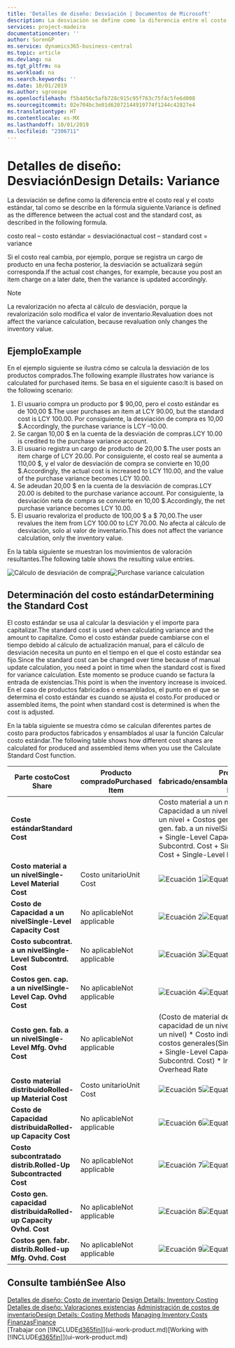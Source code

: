 ```yaml
---
title: 'Detalles de diseño: Desviación | Documentos de Microsoft'
description: La desviación se define como la diferencia entre el costo real y el costo estándar, tal como se describe en la fórmula siguiente.
services: project-madeira
documentationcenter: ''
author: SorenGP
ms.service: dynamics365-business-central
ms.topic: article
ms.devlang: na
ms.tgt_pltfrm: na
ms.workload: na
ms.search.keywords: ''
ms.date: 10/01/2019
ms.author: sgroespe
ms.openlocfilehash: f5b4d56c5afb728c915c95f763c75f4c5fe6d008
ms.sourcegitcommit: 02e704bc3e01d62072144919774f1244c42827e4
ms.translationtype: HT
ms.contentlocale: es-MX
ms.lasthandoff: 10/01/2019
ms.locfileid: "2306711"
---
```

# <a name="design-details-variance"></a><span data-ttu-id="f243d-103">Detalles de diseño: Desviación</span><span class="sxs-lookup"><span data-stu-id="f243d-103">Design Details: Variance</span></span>
<span data-ttu-id="f243d-104">La desviación se define como la diferencia entre el costo real y el costo estándar, tal como se describe en la fórmula siguiente.</span><span class="sxs-lookup"><span data-stu-id="f243d-104">Variance is defined as the difference between the actual cost and the standard cost, as described in the following formula.</span></span>  

 <span data-ttu-id="f243d-105">costo real – costo estándar = desviación</span><span class="sxs-lookup"><span data-stu-id="f243d-105">actual cost – standard cost = variance</span></span>  

 <span data-ttu-id="f243d-106">Si el costo real cambia, por ejemplo, porque se registra un cargo de producto en una fecha posterior, la desviación se actualizará según corresponda.</span><span class="sxs-lookup"><span data-stu-id="f243d-106">If the actual cost changes, for example, because you post an item charge on a later date, then the variance is updated accordingly.</span></span>  

> [!NOTE]  
>  <span data-ttu-id="f243d-107">La revalorización no afecta al cálculo de desviación, porque la revalorización solo modifica el valor de inventario.</span><span class="sxs-lookup"><span data-stu-id="f243d-107">Revaluation does not affect the variance calculation, because revaluation only changes the inventory value.</span></span>  

## <a name="example"></a><span data-ttu-id="f243d-108">Ejemplo</span><span class="sxs-lookup"><span data-stu-id="f243d-108">Example</span></span>  
 <span data-ttu-id="f243d-109">En el ejemplo siguiente se ilustra cómo se calcula la desviación de los productos comprados.</span><span class="sxs-lookup"><span data-stu-id="f243d-109">The following example illustrates how variance is calculated for purchased items.</span></span> <span data-ttu-id="f243d-110">Se basa en el siguiente caso:</span><span class="sxs-lookup"><span data-stu-id="f243d-110">It is based on the following scenario:</span></span>  

1.  <span data-ttu-id="f243d-111">El usuario compra un producto por $ 90,00, pero el costo estándar es de 100,00 $.</span><span class="sxs-lookup"><span data-stu-id="f243d-111">The user purchases an item at LCY 90.00, but the standard cost is LCY 100.00.</span></span> <span data-ttu-id="f243d-112">Por consiguiente, la desviación de compra es 10,00 $.</span><span class="sxs-lookup"><span data-stu-id="f243d-112">Accordingly, the purchase variance is LCY –10.00.</span></span>  
2.  <span data-ttu-id="f243d-113">Se cargan 10,00 $ en la cuenta de la desviación de compras.</span><span class="sxs-lookup"><span data-stu-id="f243d-113">LCY 10.00 is credited to the purchase variance account.</span></span>  
3.  <span data-ttu-id="f243d-114">El usuario registra un cargo de producto de 20,00 $.</span><span class="sxs-lookup"><span data-stu-id="f243d-114">The user posts an item charge of LCY 20.00.</span></span> <span data-ttu-id="f243d-115">Por consiguiente, el costo real se aumenta a 110,00 $, y el valor de desviación de compra se convierte en 10,00 $.</span><span class="sxs-lookup"><span data-stu-id="f243d-115">Accordingly, the actual cost is increased to LCY 110.00, and the value of the purchase variance becomes LCY 10.00.</span></span>  
4.  <span data-ttu-id="f243d-116">Se adeudan 20,00 $ en la cuenta de la desviación de compras.</span><span class="sxs-lookup"><span data-stu-id="f243d-116">LCY 20.00 is debited to the purchase variance account.</span></span> <span data-ttu-id="f243d-117">Por consiguiente, la desviación neta de compra se convierte en 10,00 $.</span><span class="sxs-lookup"><span data-stu-id="f243d-117">Accordingly, the net purchase variance becomes LCY 10.00.</span></span>  
5.  <span data-ttu-id="f243d-118">El usuario revaloriza el producto de 100,00 $ a $ 70,00.</span><span class="sxs-lookup"><span data-stu-id="f243d-118">The user revalues the item from LCY 100.00 to LCY 70.00.</span></span> <span data-ttu-id="f243d-119">No afecta al cálculo de desviación, solo al valor de inventario.</span><span class="sxs-lookup"><span data-stu-id="f243d-119">This does not affect the variance calculation, only the inventory value.</span></span>  

 <span data-ttu-id="f243d-120">En la tabla siguiente se muestran los movimientos de valoración resultantes.</span><span class="sxs-lookup"><span data-stu-id="f243d-120">The following table shows the resulting value entries.</span></span>  

 <span data-ttu-id="f243d-121">![Cálculo de desviación de compra](media/design_details_inventory_costing_11_purchase_variance.png "Cálculo de desviación de compra")</span><span class="sxs-lookup"><span data-stu-id="f243d-121">![Purchase variance calculation](media/design_details_inventory_costing_11_purchase_variance.png "Purchase variance calculation")</span></span>  

## <a name="determining-the-standard-cost"></a><span data-ttu-id="f243d-122">Determinación del costo estándar</span><span class="sxs-lookup"><span data-stu-id="f243d-122">Determining the Standard Cost</span></span>  
 <span data-ttu-id="f243d-123">El costo estándar se usa al calcular la desviación y el importe para capitalizar.</span><span class="sxs-lookup"><span data-stu-id="f243d-123">The standard cost is used when calculating variance and the amount to capitalize.</span></span> <span data-ttu-id="f243d-124">Como el costo estándar puede cambiarse con el tiempo debido al cálculo de actualización manual, para el cálculo de desviación necesita un punto en el tiempo en el que el costo estándar sea fijo.</span><span class="sxs-lookup"><span data-stu-id="f243d-124">Since the standard cost can be changed over time because of manual update calculation, you need a point in time when the standard cost is fixed for variance calculation.</span></span> <span data-ttu-id="f243d-125">Este momento se produce cuando se factura la entrada de existencias.</span><span class="sxs-lookup"><span data-stu-id="f243d-125">This point is when the inventory increase is invoiced.</span></span> <span data-ttu-id="f243d-126">En el caso de productos fabricados o ensamblados, el punto en el que se determina el costo estándar es cuando se ajusta el costo.</span><span class="sxs-lookup"><span data-stu-id="f243d-126">For produced or assembled items, the point when standard cost is determined is when the cost is adjusted.</span></span>  

 <span data-ttu-id="f243d-127">En la tabla siguiente se muestra cómo se calculan diferentes partes de costo para productos fabricados y ensamblados al usar la función Calcular costo estándar.</span><span class="sxs-lookup"><span data-stu-id="f243d-127">The following table shows how different cost shares are calculated for produced and assembled items when you use the Calculate Standard Cost function.</span></span>  

|<span data-ttu-id="f243d-128">Parte costo</span><span class="sxs-lookup"><span data-stu-id="f243d-128">Cost Share</span></span>|<span data-ttu-id="f243d-129">Producto comprado</span><span class="sxs-lookup"><span data-stu-id="f243d-129">Purchased Item</span></span>|<span data-ttu-id="f243d-130">Producto fabricado/ensamblado</span><span class="sxs-lookup"><span data-stu-id="f243d-130">Produced/Assembled Item</span></span>|  
|----------------|--------------------|------------------------------|  
|<span data-ttu-id="f243d-131">**Coste estándar**</span><span class="sxs-lookup"><span data-stu-id="f243d-131">**Standard Cost**</span></span>||<span data-ttu-id="f243d-132">Costo material a un nivel + Costo de Capacidad a un nivel + Costo subcontrat. a un nivel + Costos gen. cap. a un nivel + Costo gen. fab. a un nivel</span><span class="sxs-lookup"><span data-stu-id="f243d-132">Single-Level Material Cost + Single-Level Capacity Cost + Single-Level Subcontrd. Cost + Single-Level Cap. Ovhd. Cost + Single-Level Mfg. Ovhd. Cost</span></span>|  
|<span data-ttu-id="f243d-133">**Costo material a un nivel**</span><span class="sxs-lookup"><span data-stu-id="f243d-133">**Single-Level Material Cost**</span></span>|<span data-ttu-id="f243d-134">Costo unitario</span><span class="sxs-lookup"><span data-stu-id="f243d-134">Unit Cost</span></span>|<span data-ttu-id="f243d-135">![Ecuación 1](media/design_details_inventory_costing_11_equation_1.png "Ecuación 1")</span><span class="sxs-lookup"><span data-stu-id="f243d-135">![Equation 1](media/design_details_inventory_costing_11_equation_1.png "Equation 1")</span></span>|  
|<span data-ttu-id="f243d-136">**Costo de Capacidad a un nivel**</span><span class="sxs-lookup"><span data-stu-id="f243d-136">**Single-Level Capacity Cost**</span></span>|<span data-ttu-id="f243d-137">No aplicable</span><span class="sxs-lookup"><span data-stu-id="f243d-137">Not applicable</span></span>|<span data-ttu-id="f243d-138">![Ecuación 2](media/design_details_inventory_costing_11_equation_2.png "Ecuación 2")</span><span class="sxs-lookup"><span data-stu-id="f243d-138">![Equation 2](media/design_details_inventory_costing_11_equation_2.png "Equation 2")</span></span>|  
|<span data-ttu-id="f243d-139">**Costo subcontrat. a un nivel**</span><span class="sxs-lookup"><span data-stu-id="f243d-139">**Single-Level Subcontrd. Cost**</span></span>|<span data-ttu-id="f243d-140">No aplicable</span><span class="sxs-lookup"><span data-stu-id="f243d-140">Not applicable</span></span>|<span data-ttu-id="f243d-141">![Ecuación 3](media/design_details_inventory_costing_11_equation_3.png "Ecuación 3")</span><span class="sxs-lookup"><span data-stu-id="f243d-141">![Equation 3](media/design_details_inventory_costing_11_equation_3.png "Equation 3")</span></span>|  
|<span data-ttu-id="f243d-142">**Costos gen. cap. a un nivel**</span><span class="sxs-lookup"><span data-stu-id="f243d-142">**Single-Level Cap. Ovhd Cost**</span></span>|<span data-ttu-id="f243d-143">No aplicable</span><span class="sxs-lookup"><span data-stu-id="f243d-143">Not applicable</span></span>|<span data-ttu-id="f243d-144">![Ecuación 4](media/design_details_inventory_costing_11_equation_4.png "Ecuación 4")</span><span class="sxs-lookup"><span data-stu-id="f243d-144">![Equation 4](media/design_details_inventory_costing_11_equation_4.png "Equation 4")</span></span>|  
|<span data-ttu-id="f243d-145">**Costo gen. fab. a un nivel**</span><span class="sxs-lookup"><span data-stu-id="f243d-145">**Single-Level Mfg. Ovhd Cost**</span></span>|<span data-ttu-id="f243d-146">No aplicable</span><span class="sxs-lookup"><span data-stu-id="f243d-146">Not applicable</span></span>|<span data-ttu-id="f243d-147">(Costo de material de un nivel + Costo de capacidad de un nivel + Costo subcontr. de un nivel) \* Costo indirecto % /100 + Tasa costos generales</span><span class="sxs-lookup"><span data-stu-id="f243d-147">(Single-Level Material Cost + Single-Level Capacity Cost + Single-Level Subcontrd. Cost) \* Indirect Cost % / 100 + Overhead Rate</span></span>|  
|<span data-ttu-id="f243d-148">**Costo material distribuido**</span><span class="sxs-lookup"><span data-stu-id="f243d-148">**Rolled-up Material Cost**</span></span>|<span data-ttu-id="f243d-149">Costo unitario</span><span class="sxs-lookup"><span data-stu-id="f243d-149">Unit Cost</span></span>|<span data-ttu-id="f243d-150">![Ecuación 5](media/design_details_inventory_costing_11_equation_5.png "Ecuación 5")</span><span class="sxs-lookup"><span data-stu-id="f243d-150">![Equation 5](media/design_details_inventory_costing_11_equation_5.png "Equation 5")</span></span>|  
|<span data-ttu-id="f243d-151">**Costo de Capacidad distribuida**</span><span class="sxs-lookup"><span data-stu-id="f243d-151">**Rolled-up Capacity Cost**</span></span>|<span data-ttu-id="f243d-152">No aplicable</span><span class="sxs-lookup"><span data-stu-id="f243d-152">Not applicable</span></span>|<span data-ttu-id="f243d-153">![Ecuación 6](media/design_details_inventory_costing_11_equation_6.png "Ecuación 6")</span><span class="sxs-lookup"><span data-stu-id="f243d-153">![Equation 6](media/design_details_inventory_costing_11_equation_6.png "Equation 6")</span></span>|  
|<span data-ttu-id="f243d-154">**Costo subcontratado distrib.**</span><span class="sxs-lookup"><span data-stu-id="f243d-154">**Rolled-Up Subcontracted Cost**</span></span>|<span data-ttu-id="f243d-155">No aplicable</span><span class="sxs-lookup"><span data-stu-id="f243d-155">Not applicable</span></span>|<span data-ttu-id="f243d-156">![Ecuación 7](media/design_details_inventory_costing_11_equation_7.png "Ecuación 7")</span><span class="sxs-lookup"><span data-stu-id="f243d-156">![Equation 7](media/design_details_inventory_costing_11_equation_7.png "Equation 7")</span></span>|  
|<span data-ttu-id="f243d-157">**Costo gen. capacidad distribuida**</span><span class="sxs-lookup"><span data-stu-id="f243d-157">**Rolled-up Capacity Ovhd. Cost**</span></span>|<span data-ttu-id="f243d-158">No aplicable</span><span class="sxs-lookup"><span data-stu-id="f243d-158">Not applicable</span></span>|<span data-ttu-id="f243d-159">![Ecuación 8](media/design_details_inventory_costing_11_equation_8.png "Ecuación 8")</span><span class="sxs-lookup"><span data-stu-id="f243d-159">![Equation 8](media/design_details_inventory_costing_11_equation_8.png "Equation 8")</span></span>|  
|<span data-ttu-id="f243d-160">**Costos gen. fabr. distrib.**</span><span class="sxs-lookup"><span data-stu-id="f243d-160">**Rolled-up Mfg. Ovhd. Cost**</span></span>|<span data-ttu-id="f243d-161">No aplicable</span><span class="sxs-lookup"><span data-stu-id="f243d-161">Not applicable</span></span>|<span data-ttu-id="f243d-162">![Ecuación 9](media/design_details_inventory_costing_11_equation_9.png "Ecuación 9")</span><span class="sxs-lookup"><span data-stu-id="f243d-162">![Equation 9](media/design_details_inventory_costing_11_equation_9.png "Equation 9")</span></span>|  

## <a name="see-also"></a><span data-ttu-id="f243d-163">Consulte también</span><span class="sxs-lookup"><span data-stu-id="f243d-163">See Also</span></span>  
 <span data-ttu-id="f243d-164">[Detalles de diseño: Costo de inventario](design-details-inventory-costing.md) </span><span class="sxs-lookup"><span data-stu-id="f243d-164">[Design Details: Inventory Costing](design-details-inventory-costing.md) </span></span>  
 <span data-ttu-id="f243d-165">[Detalles de diseño: Valoraciones existencias](design-details-costing-methods.md) [Administración de costos de inventario](finance-manage-inventory-costs.md)</span><span class="sxs-lookup"><span data-stu-id="f243d-165">[Design Details: Costing Methods](design-details-costing-methods.md) [Managing Inventory Costs](finance-manage-inventory-costs.md)</span></span>  
 [<span data-ttu-id="f243d-166">Finanzas</span><span class="sxs-lookup"><span data-stu-id="f243d-166">Finance</span></span>](finance.md)  
 <span data-ttu-id="f243d-167">[Trabajar con [!INCLUDE[d365fin](includes/d365fin_md.md)]](ui-work-product.md)</span><span class="sxs-lookup"><span data-stu-id="f243d-167">[Working with [!INCLUDE[d365fin](includes/d365fin_md.md)]](ui-work-product.md)</span></span>
